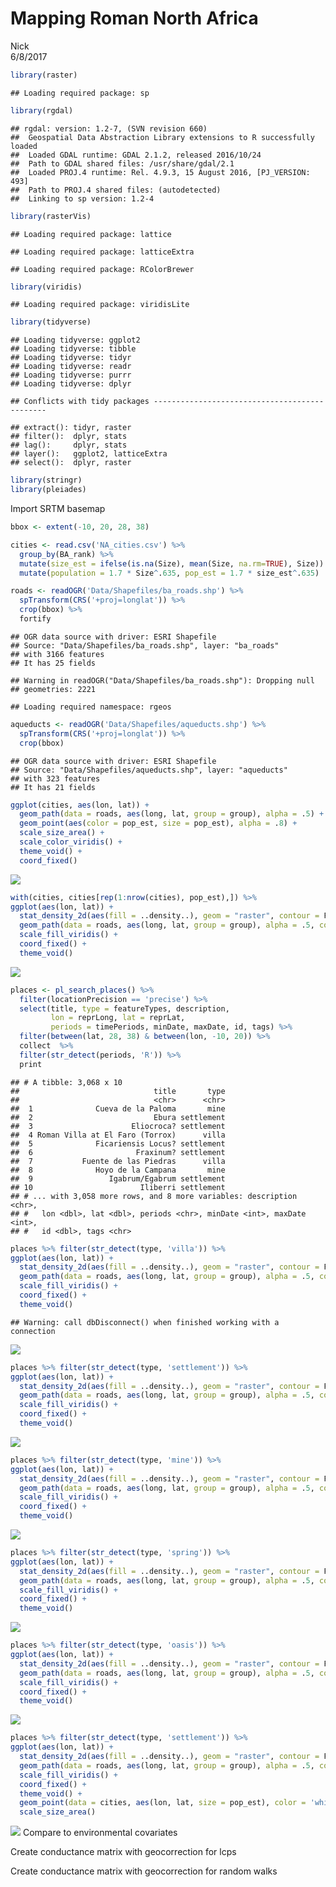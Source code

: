 # Mapping Roman North Africa
Nick  
6/8/2017  



```r
library(raster)
```

```
## Loading required package: sp
```

```r
library(rgdal)
```

```
## rgdal: version: 1.2-7, (SVN revision 660)
##  Geospatial Data Abstraction Library extensions to R successfully loaded
##  Loaded GDAL runtime: GDAL 2.1.2, released 2016/10/24
##  Path to GDAL shared files: /usr/share/gdal/2.1
##  Loaded PROJ.4 runtime: Rel. 4.9.3, 15 August 2016, [PJ_VERSION: 493]
##  Path to PROJ.4 shared files: (autodetected)
##  Linking to sp version: 1.2-4
```

```r
library(rasterVis)
```

```
## Loading required package: lattice
```

```
## Loading required package: latticeExtra
```

```
## Loading required package: RColorBrewer
```

```r
library(viridis)
```

```
## Loading required package: viridisLite
```

```r
library(tidyverse)
```

```
## Loading tidyverse: ggplot2
## Loading tidyverse: tibble
## Loading tidyverse: tidyr
## Loading tidyverse: readr
## Loading tidyverse: purrr
## Loading tidyverse: dplyr
```

```
## Conflicts with tidy packages ----------------------------------------------
```

```
## extract(): tidyr, raster
## filter():  dplyr, stats
## lag():     dplyr, stats
## layer():   ggplot2, latticeExtra
## select():  dplyr, raster
```

```r
library(stringr)
library(pleiades)
```

Import SRTM basemap

```r
bbox <- extent(-10, 20, 28, 38)
```



```r
cities <- read.csv('NA_cities.csv') %>%
  group_by(BA_rank) %>% 
  mutate(size_est = ifelse(is.na(Size), mean(Size, na.rm=TRUE), Size)) %>%
  mutate(population = 1.7 * Size^.635, pop_est = 1.7 * size_est^.635)

roads <- readOGR('Data/Shapefiles/ba_roads.shp') %>%
  spTransform(CRS('+proj=longlat')) %>%
  crop(bbox) %>%
  fortify
```

```
## OGR data source with driver: ESRI Shapefile 
## Source: "Data/Shapefiles/ba_roads.shp", layer: "ba_roads"
## with 3166 features
## It has 25 fields
```

```
## Warning in readOGR("Data/Shapefiles/ba_roads.shp"): Dropping null
## geometries: 2221
```

```
## Loading required namespace: rgeos
```

```r
aqueducts <- readOGR('Data/Shapefiles/aqueducts.shp') %>%
  spTransform(CRS('+proj=longlat')) %>%
  crop(bbox)
```

```
## OGR data source with driver: ESRI Shapefile 
## Source: "Data/Shapefiles/aqueducts.shp", layer: "aqueducts"
## with 323 features
## It has 21 fields
```


```r
ggplot(cities, aes(lon, lat)) +
  geom_path(data = roads, aes(long, lat, group = group), alpha = .5) +
  geom_point(aes(color = pop_est, size = pop_est), alpha = .8) +
  scale_size_area() +
  scale_color_viridis() +
  theme_void() +
  coord_fixed()
```

![](Roman_map_files/figure-html/unnamed-chunk-4-1.png)<!-- -->


```r
with(cities, cities[rep(1:nrow(cities), pop_est),]) %>%
ggplot(aes(lon, lat)) +
  stat_density_2d(aes(fill = ..density..), geom = "raster", contour = F, n = 500, h = 1) +
  geom_path(data = roads, aes(long, lat, group = group), alpha = .5, color = 'white') +
  scale_fill_viridis() +
  coord_fixed() +
  theme_void()
```

![](Roman_map_files/figure-html/unnamed-chunk-5-1.png)<!-- -->


  

```r
places <- pl_search_places() %>%
  filter(locationPrecision == 'precise') %>%
  select(title, type = featureTypes, description, 
         lon = reprLong, lat = reprLat, 
         periods = timePeriods, minDate, maxDate, id, tags) %>%
  filter(between(lat, 28, 38) & between(lon, -10, 20)) %>%
  collect  %>%
  filter(str_detect(periods, 'R')) %>%
  print
```

```
## # A tibble: 3,068 x 10
##                              title       type
##                              <chr>      <chr>
##  1              Cueva de la Paloma       mine
##  2                           Ebura settlement
##  3                      Eliocroca? settlement
##  4 Roman Villa at El Faro (Torrox)      villa
##  5              Ficariensis Locus? settlement
##  6                       Fraxinum? settlement
##  7           Fuente de las Piedras      villa
##  8              Hoyo de la Campana       mine
##  9                 Igabrum/Egabrum settlement
## 10                        Iliberri settlement
## # ... with 3,058 more rows, and 8 more variables: description <chr>,
## #   lon <dbl>, lat <dbl>, periods <chr>, minDate <int>, maxDate <int>,
## #   id <dbl>, tags <chr>
```

```r
places %>% filter(str_detect(type, 'villa')) %>%
ggplot(aes(lon, lat)) +
  stat_density_2d(aes(fill = ..density..), geom = "raster", contour = F, n = 500, h = 1) +
  geom_path(data = roads, aes(long, lat, group = group), alpha = .5, color = 'white') +
  scale_fill_viridis() +
  coord_fixed() +
  theme_void()
```

```
## Warning: call dbDisconnect() when finished working with a connection
```

![](Roman_map_files/figure-html/unnamed-chunk-6-1.png)<!-- -->

```r
places %>% filter(str_detect(type, 'settlement')) %>%
ggplot(aes(lon, lat)) +
  stat_density_2d(aes(fill = ..density..), geom = "raster", contour = F, n = 500, h = 1) +
  geom_path(data = roads, aes(long, lat, group = group), alpha = .5, color = 'white') +
  scale_fill_viridis() +
  coord_fixed() +
  theme_void()
```

![](Roman_map_files/figure-html/unnamed-chunk-6-2.png)<!-- -->

```r
places %>% filter(str_detect(type, 'mine')) %>%
ggplot(aes(lon, lat)) +
  stat_density_2d(aes(fill = ..density..), geom = "raster", contour = F, n = 500, h = 1) +
  geom_path(data = roads, aes(long, lat, group = group), alpha = .5, color = 'white') +
  scale_fill_viridis() +
  coord_fixed() +
  theme_void()
```

![](Roman_map_files/figure-html/unnamed-chunk-6-3.png)<!-- -->

```r
places %>% filter(str_detect(type, 'spring')) %>%
ggplot(aes(lon, lat)) +
  stat_density_2d(aes(fill = ..density..), geom = "raster", contour = F, n = 500, h = 1) +
  geom_path(data = roads, aes(long, lat, group = group), alpha = .5, color = 'white') +
  scale_fill_viridis() +
  coord_fixed() +
  theme_void()
```

![](Roman_map_files/figure-html/unnamed-chunk-6-4.png)<!-- -->

```r
places %>% filter(str_detect(type, 'oasis')) %>%
ggplot(aes(lon, lat)) +
  stat_density_2d(aes(fill = ..density..), geom = "raster", contour = F, n = 500, h = 1) +
  geom_path(data = roads, aes(long, lat, group = group), alpha = .5, color = 'white') +
  scale_fill_viridis() +
  coord_fixed() +
  theme_void()
```

![](Roman_map_files/figure-html/unnamed-chunk-6-5.png)<!-- -->

```r
places %>% filter(str_detect(type, 'settlement')) %>%
ggplot(aes(lon, lat)) +
  stat_density_2d(aes(fill = ..density..), geom = "raster", contour = F, n = 500, h = 1) +
  geom_path(data = roads, aes(long, lat, group = group), alpha = .5, color = 'white') +
  scale_fill_viridis() +
  coord_fixed() +
  theme_void() +
  geom_point(data = cities, aes(lon, lat, size = pop_est), color = 'white') +
  scale_size_area()
```

![](Roman_map_files/figure-html/unnamed-chunk-6-6.png)<!-- -->
Compare to environmental covariates









Create conductance matrix with geocorrection for lcps





Create conductance matrix with geocorrection for random walks









